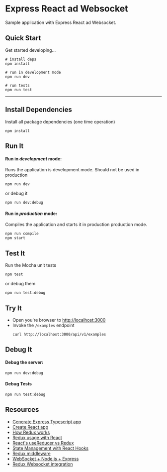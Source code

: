 # Express React ad Websocket

Sample application with Express React ad Websocket.

## Quick Start

Get started developing...

```shell
# install deps
npm install

# run in development mode
npm run dev

# run tests
npm run test
```

---

## Install Dependencies

Install all package dependencies (one time operation)

```shell
npm install
```

## Run It
#### Run in *development* mode:
Runs the application is development mode. Should not be used in production

```shell
npm run dev
```

or debug it

```shell
npm run dev:debug
```

#### Run in *production* mode:

Compiles the application and starts it in production production mode.

```shell
npm run compile
npm start
```

## Test It

Run the Mocha unit tests

```shell
npm test
```

or debug them

```shell
npm run test:debug
```

## Try It
* Open you're browser to [http://localhost:3000](http://localhost:3000)
* Invoke the `/examples` endpoint 
  ```shell
  curl http://localhost:3000/api/v1/examples
  ```


## Debug It

#### Debug the server:

```
npm run dev:debug
```

#### Debug Tests

```
npm run test:debug
```

## Resources

* [Generate Express Typescript app](https://github.com/cdimascio/generator-express-no-stress-typescript)
* [Create React app](https://create-react-app.dev/docs/getting-started)
* [How Redux works](https://developer.ibm.com/tutorials/wa-manage-state-with-redux-p1-david-geary/)
* [Redux usage with React](https://redux.js.org/basics/usage-with-react)
* [React's useReducer vs Redux](https://www.robinwieruch.de/redux-vs-usereducer)
* [State Management with React Hooks](https://medium.com/simply/state-management-with-react-hooks-and-context-api-at-10-lines-of-code-baf6be8302c)
* [Redux middleware](https://redux.js.org/advanced/middleware)
* [WebSocket + Node.js + Express](https://medium.com/factory-mind/websocket-node-js-express-step-by-step-using-typescript-725114ad5fe4)
* [Redux Websocket integration](https://medium.com/@ianovenden/redux-websocket-integration-c1a0d22d3189)

